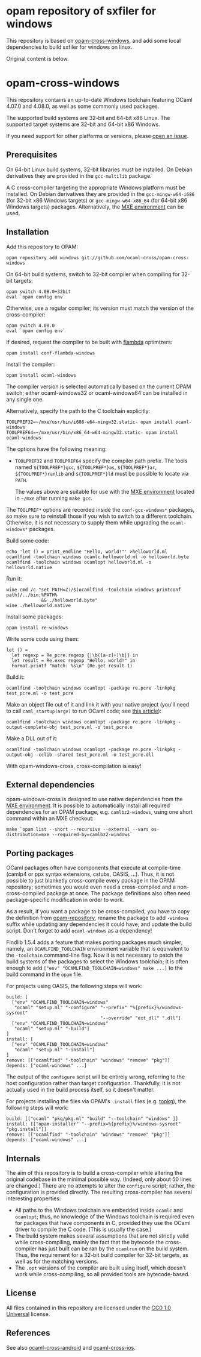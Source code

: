 # opam repository of sxfiler for windows #
This repository is based on [opam-cross-windows](https://github.com/ocaml-cross/opam-cross-windows), and add some local dependencies to build sxfiler for windows on linux.

Original content is below.

opam-cross-windows
==================

This repository contains an up-to-date Windows toolchain featuring OCaml 4.07.0 and 4.08.0, as well as some commonly used packages.

The supported build systems are 32-bit and 64-bit x86 Linux. The supported target systems are 32-bit and 64-bit x86 Windows.

If you need support for other platforms or versions, please [open an issue](https://github.com/ocaml-cross/opam-cross-windows/issues).

Prerequisites
-------------

On 64-bit Linux build systems, 32-bit libraries must be installed. On Debian derivatives they are provided in the `gcc-multilib` package.

A C cross-compiler targeting the appropriate Windows platform must be installed. On Debian derivatives they are provided in the `gcc-mingw-w64-i686` (for 32-bit x86 Windows targets) or `gcc-mingw-w64-x86_64` (for 64-bit x86 Windows targets) packages. Alternatively, the [MXE environment](http://mxe.cc) can be used.

Installation
------------

Add this repository to OPAM:

    opam repository add windows git://github.com/ocaml-cross/opam-cross-windows

On 64-bit build systems, switch to 32-bit compiler when compiling for 32-bit targets:

    opam switch 4.08.0+32bit
    eval `opam config env`

Otherwise, use a regular compiler; its version must match the version of the cross-compiler:

    opam switch 4.08.0
    eval `opam config env`

If desired, request the compiler to be built with [flambda][] optimizers:

    opam install conf-flambda-windows

[flambda]: https://caml.inria.fr/pub/docs/manual-ocaml/flambda.html

Install the compiler:

    opam install ocaml-windows

The compiler version is selected automatically based on the current OPAM switch;
either ocaml-windows32 or ocaml-windows64 can be installed in any single one.

Alternatively, specify the path to the C toolchain explicitly:

    TOOLPREF32=~/mxe/usr/bin/i686-w64-mingw32.static- opam install ocaml-windows
    TOOLPREF64=~/mxe/usr/bin/x86_64-w64-mingw32.static- opam install ocaml-windows

The options have the following meaning:

  * `TOOLPREF32` and `TOOLPREF64` specify the compiler path prefix. The tools named `${TOOLPREF*}gcc`, `${TOOLPREF*}as`, `${TOOLPREF*}ar`, `${TOOLPREF*}ranlib` and `${TOOLPREF*}ld` must be possible to locate via `PATH`.

    The values above are suitable for use with the [MXE environment](http://mxe.cc) located in `~/mxe` after running `make gcc`.

The `TOOLPREF*` options are recorded inside the `conf-gcc-windows*` packages, so make sure to reinstall those if you wish to switch to a different toolchain. Otherwise, it is not necessary to supply them while upgrading the `ocaml-windows*` packages.

Build some code:

    echo 'let () = print_endline "Hello, world!"' >helloworld.ml
    ocamlfind -toolchain windows ocamlc helloworld.ml -o helloworld.byte
    ocamlfind -toolchain windows ocamlopt helloworld.ml -o helloworld.native

Run it:

    wine cmd /c "set PATH=Z:/$(ocamlfind -toolchain windows printconf path)/../bin;%PATH%
                 && ./helloworld.byte"
    wine ./helloworld.native

Install some packages:

    opam install re-windows

Write some code using them:

    let () =
      let regexp = Re_pcre.regexp {|\b([a-z]+)\b|} in
      let result = Re.exec regexp "Hello, world!" in
      Format.printf "match: %s\n" (Re.get result 1)

Build it:

    ocamlfind -toolchain windows ocamlopt -package re.pcre -linkpkg test_pcre.ml -o test_pcre

Make an object file out of it and link it with your native project (you'll need to call `caml_startup(argv)` to run OCaml code; see [this article](http://www.mega-nerd.com/erikd/Blog/CodeHacking/Ocaml/calling_ocaml.html)):

    ocamlfind -toolchain windows ocamlopt -package re.pcre -linkpkg -output-complete-obj test_pcre.ml -o test_pcre.o

Make a DLL out of it:

    ocamlfind -toolchain windows ocamlopt -package re.pcre -linkpkg -output-obj -cclib -shared test_pcre.ml -o test_pcre.dll

With opam-windows-cross, cross-compilation is easy!

External dependencies
---------------------

opam-windows-cross is designed to use native dependencies from the [MXE environment](http://mxe.cc). It is possible to automatically install all required dependencies for an OPAM package, e.g. `camlbz2-windows`, using one short command within an MXE checkout:

    make `opam list --short --recursive --external --vars os-distribution=mxe --required-by=camlbz2-windows`

Porting packages
----------------

OCaml packages often have components that execute at compile-time (camlp4 or ppx syntax extensions, cstubs, OASIS, ...). Thus, it is not possible to just blanketly cross-compile every package in the OPAM repository; sometimes you would even need a cross-compiled and a non-cross-compiled package at once. The package definitions also often need package-specific modification in order to work.

As a result, if you want a package to be cross-compiled, you have to copy the definition from [opam-repository](https://github.com/ocaml/opam-repository), rename the package to add `-windows` suffix while updating any dependencies it could have, and update the build script. Don't forget to add `ocaml-windows` as a dependency!

Findlib 1.5.4 adds a feature that makes porting packages much simpler; namely, an `OCAMLFIND_TOOLCHAIN` environment variable that is equivalent to the `-toolchain` command-line flag. Now it is not necessary to patch the build systems of the packages to select the Windows toolchain; it is often enough to add `["env" "OCAMLFIND_TOOLCHAIN=windows" make ...]` to the build command in the `opam` file.

For projects using OASIS, the following steps will work:

    build: [
      ["env" "OCAMLFIND_TOOLCHAIN=windows"
       "ocaml" "setup.ml" "-configure" "--prefix" "%{prefix}%/windows-sysroot"
                                       "--override" "ext_dll" ".dll"]
      ["env" "OCAMLFIND_TOOLCHAIN=windows"
       "ocaml" "setup.ml" "-build"]
    ]
    install: [
      ["env" "OCAMLFIND_TOOLCHAIN=windows"
       "ocaml" "setup.ml" "-install"]
    ]
    remove: [["ocamlfind" "-toolchain" "windows" "remove" "pkg"]]
    depends: ["ocaml-windows" ...]

The output of the `configure` script will be entirely wrong, referring to the host configuration rather than target configuration. Thankfully, it is not actually used in the build process itself, so it doesn't matter.

For projects installing the files via OPAM's `.install` files (e.g. [topkg](https://github.com/dbuenzli/topkg)), the following steps will work:

    build: [["ocaml" "pkg/pkg.ml" "build" "--toolchain" "windows" ]]
    install: [["opam-installer" "--prefix=%{prefix}%/windows-sysroot" "pkg.install"]]
    remove: [["ocamlfind" "-toolchain" "windows" "remove" "pkg"]]
    depends: ["ocaml-windows" ...]

Internals
---------

The aim of this repository is to build a cross-compiler while altering the original codebase in the minimal possible way. (Indeed, only about 50 lines are changed.) There are no attempts to alter the `configure` script; rather, the configuration is provided directly. The resulting cross-compiler has several interesting properties:

  * All paths to the Windows toolchain are embedded inside `ocamlc` and `ocamlopt`; thus, no knowledge of the Windows toolchain is required even for packages that have components in C, provided they use the OCaml driver to compile the C code. (This is usually the case.)
  * The build system makes several assumptions that are not strictly valid while cross-compiling, mainly the fact that the bytecode the cross-compiler has just built can be ran by the `ocamlrun` on the build system. Thus, the requirement for a 32-bit build compiler for 32-bit targets, as well as for the matching versions.
  * The `.opt` versions of the compiler are built using itself, which doesn't work while cross-compiling, so all provided tools are bytecode-based.

License
-------

All files contained in this repository are licensed under the [CC0 1.0 Universal](https://creativecommons.org/publicdomain/zero/1.0/) license.

References
----------

See also [ocaml-cross-android](https://github.com/whitequark/ocaml-cross-android) and [ocaml-cross-ios](https://github.com/whitequark/ocaml-cross-ios).
